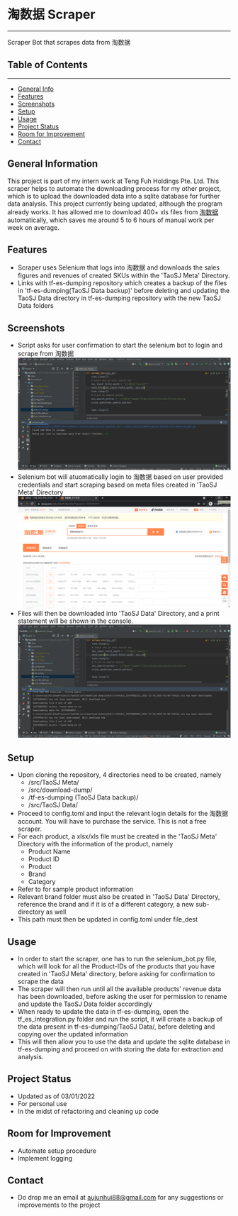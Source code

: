 # 淘数据 Scraper
 <hr />
Scraper Bot that scrapes data from 淘数据

## Table of Contents
 <hr />

* [General Info](#general-information)
* [Features](#features)
* [Screenshots](#screenshots)
* [Setup](#setup)
* [Usage](#usage)
* [Project Status](#project-status)
* [Room for Improvement](#room-for-improvement)
* [Contact](#contact)

## General Information
This project is part of my intern work at Teng Fuh Holdings Pte. Ltd. This scraper
helps to automate the downloading process for my other project, which is to upload the
downloaded data into a sqlite database for further data analysis. This project currently being
updated, although the program already works. It has allowed me to download 400+ xls files
from [淘数据](https://taosj.com/) automatically, which saves me around 5 to 6 hours of manual work per week on average.

## Features
* Scraper uses Selenium that logs into 淘数据 and downloads the sales figures and revenues of created SKUs within the 'TaoSJ Meta' Directory.
* Links with tf-es-dumping repository which creates a backup of the files in 'tf-es-dumping(TaoSJ Data backup)' before deleting and updating the TaoSJ Data directory in tf-es-dumping repository with the new TaoSJ Data folders

## Screenshots
* Script asks for user confirmation to start the selenium bot to login and scrape from 淘数据 ![Start selenium bot](screenshots/scraping_from_taosj.png?raw=true)
* Selenium bot will atuomatically login to 淘数据 based on user provided credentials and start scraping based on meta files created in 'TaoSJ Meta' Directory ![Selenium bot downloading](screenshots/selenium_bot.png?raw=true)
* Files will then be downloaded into 'TaoSJ Data' Directory, and a print statement will be shown in the console. ![Files downloaded](screenshots/files_downloaded_to_TaoSJ_Data.png?raw=true)
  
## Setup
* Upon cloning the repository, 4 directories need to be created, namely
    * /src/TaoSJ Meta/
    * /src/download-dump/
    * /tf-es-dumping (TaoSJ Data backup)/
    * /src/TaoSJ Data/
* Proceed to config.toml and input the relevant login details for the 淘数据 account. You will have to purchase the service. This is not a free scraper.
* For each product, a xlsx/xls file must be created in the 'TaoSJ Meta' Directory with the information of the product, namely
  * Product Name
  * Product ID
  * Product
  * Brand
  * Category
* Refer to <folder> for sample product information
* Relevant brand folder must also be created in 'TaoSJ Data' Directory, reference the brand and if it is of a different category, a new sub-directory as well
* This path must then be updated in config.toml under file_dest

## Usage
* In order to start the scraper, one has to run the selenium_bot.py file, which will look for all the Product-IDs of the products that you have created in 'TaoSJ Meta' directory, before asking for confirmation to scrape the data
* The scraper will then run until all the available products' revenue data has been downloaded, before asking the user for permission to rename and update the TaoSJ Data folder accordingly
* When ready to update the data in tf-es-dumping, open the tf_es_integration.py folder and run the script, it will create a backup of the data present in tf-es-dumping/TaoSJ Data/, before deleting and copying over the updated information
* This will then allow you to use the data and update the sqlite database in tf-es-dumping and proceed on with storing the data for extraction and analysis.

## Project Status
* Updated as of 03/01/2022
* For personal use
* In the midst of refactoring and cleaning up code

## Room for Improvement
* Automate setup procedure
* Implement logging

## Contact
* Do drop me an email at aujunhui88@gmail.com for any suggestions or improvements to the project

